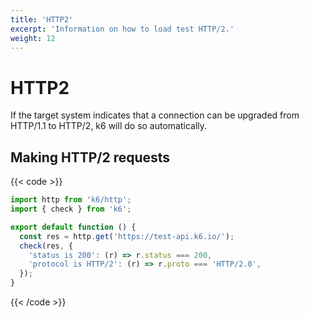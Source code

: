 ```yaml
---
title: 'HTTP2'
excerpt: 'Information on how to load test HTTP/2.'
weight: 12
---
```


# HTTP2

If the target system indicates that a connection can be upgraded from HTTP/1.1 to HTTP/2, k6 will do so automatically.

## Making HTTP/2 requests

{{< code >}}

```javascript
import http from 'k6/http';
import { check } from 'k6';

export default function () {
  const res = http.get('https://test-api.k6.io/');
  check(res, {
    'status is 200': (r) => r.status === 200,
    'protocol is HTTP/2': (r) => r.proto === 'HTTP/2.0',
  });
}
```

{{< /code >}}
